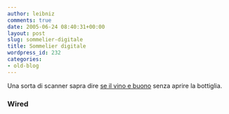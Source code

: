 ```yaml
---
author: leibniz
comments: true
date: 2005-06-24 08:40:31+00:00
layout: post
slug: sommelier-digitale
title: Sommelier digitale
wordpress_id: 232
categories:
- old-blog
---
```


Una sorta di scanner sapra dire [se il vino e buono](http://www.wired.com/news/technology/0,1282,67974,00.html?tw=rss.TOP) senza aprire la bottiglia.  



### Wired
